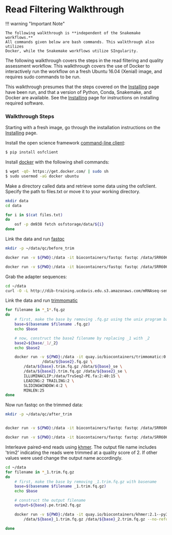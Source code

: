# Read Filtering Walkthrough

!!! warning "Important Note"

    The following walkthrough is **independent of the Snakemake workflows.**
    All commands given below are bash commands. This walkthrough also utilizes
    Docker, while the Snakemake workflows utilize SIngularity.

The following walkthrough covers the steps in the read filtering and quality
assessment workflow.  This walkthrough covers the use of Docker to interactively
run the workflow on a fresh Ubuntu 16.04 (Xenial) image, and requires sudo
commands to be run.

This walkthrough presumes that the steps covered on the
[Installing](installing.md) page have been run, and that a version of Python,
Conda, Snakemake, and Docker are available.  See the [Installing](installing.md)
page for instructions on installing required software.

### Walkthrough Steps

Starting with a fresh image, go through the installation instructions
on the [Installing](installing.md) page.

Install the open science framework [command-line client](http://osfclient.readthedocs.io/en/stable/):

```bash
$ pip install osfclient
```

Install [docker](https://www.docker.com) with the following shell commands:

```bash
$ wget -qO- https://get.docker.com/ | sudo sh
$ sudo usermod -aG docker ubuntu
```

Make a directory called data and retrieve some data using the osfclient.
Specify the path to files.txt or move it to your working directory.  

```bash
mkdir data
cd data

for i in $(cat files.txt)
do 
    osf -p dm938 fetch osfstorage/data/${i}
done
```

Link the data and run [fastqc](https://www.bioinformatics.babraham.ac.uk/projects/fastqc/) 

```bash
mkdir -p ~/data/qc/before_trim

docker run -v ${PWD}:/data -it biocontainers/fastqc fastqc /data/SRR606249_subset10_1.fq.gz -o /data/qc/before_trim

docker run -v ${PWD}:/data -it biocontainers/fastqc fastqc /data/SRR606249_subset10_2.fq.gz -o /data/qc/before_trim
```

Grab the adapter sequences:

```bash
cd ~/data
curl -O -L http://dib-training.ucdavis.edu.s3.amazonaws.com/mRNAseq-semi-2015-03-04/TruSeq2-PE.fa
```

Link the data and run [trimmomatic](http://www.usadellab.org/cms/?page=trimmomatic)

```bash
for filename in *_1*.fq.gz
do
    # first, make the base by removing .fq.gz using the unix program basename
    base=$(basename $filename .fq.gz)
    echo $base

    # now, construct the base2 filename by replacing _1 with _2
    base2=${base/_1/_2}
    echo $base2

    docker run -v ${PWD}:/data -it quay.io/biocontainers/trimmomatic:0.36--4 trimmomatic PE /data/${base}.fq.gz \
                /data/${base2}.fq.gz \
        /data/${base}.trim.fq.gz /data/${base}_se \
        /data/${base2}.trim.fq.gz /data/${base2}_se \
        ILLUMINACLIP:/data/TruSeq2-PE.fa:2:40:15 \
        LEADING:2 TRAILING:2 \
        SLIDINGWINDOW:4:2 \
        MINLEN:25
done
```

Now run fastqc on the trimmed data:

```bash
mkdir -p ~/data/qc/after_trim


docker run -v ${PWD}:/data -it biocontainers/fastqc fastqc /data/SRR606249_subset10_1.trim.fq.gz -o /data/qc/after_trim

docker run -v ${PWD}:/data -it biocontainers/fastqc fastqc /data/SRR606249_subset10_2.trim.fq.gz -o /data/qc/after_trim
```

Interleave paired-end reads using [khmer](http://khmer.readthedocs.io/en/v2.1.1/). 
The output file name includes 'trim2' indicating the reads were trimmed at a quality score of 2. 
If other values were used change the output name accordingly.

```bash
cd ~/data
for filename in *_1.trim.fq.gz
do
    # first, make the base by removing _1.trim.fq.gz with basename
    base=$(basename $filename _1.trim.fq.gz)
    echo $base

    # construct the output filename
    output=${base}.pe.trim2.fq.gz

    docker run -v ${PWD}:/data -it quay.io/biocontainers/khmer:2.1--py35_0 interleave-reads.py \
        /data/${base}_1.trim.fq.gz /data/${base}_2.trim.fq.gz --no-reformat -o /data/$output --gzip

done
```

